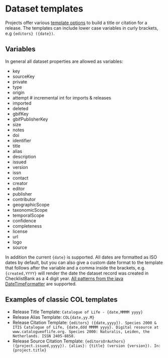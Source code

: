 # Dataset templates
Projects offer various [template options](https://www.checklistbank.org/catalogue/3/options) to build a title or citation for a release.
The templates can include lower case variables in curly brackets, e.g `{editors} ({date})`.

## Variables
In general all dataset properties are allowed as variables:

 - key
 - sourceKey
 - private
 - type
 - origin
 - attempt # incremental int for imports & releases
 - imported
 - deleted
 - gbifKey
 - gbifPublisherKey
 - size
 - notes
 - doi
 - identifier
 - title
 - alias
 - description
 - issued
 - version
 - issn
 - contact
 - creator
 - editor
 - publisher
 - contributor
 - geographicScope
 - taxonomicScope
 - temporalScope
 - confidence
 - completeness
 - license
 - url
 - logo
 - source

In addition the current `{date}` is supported.
All dates are formatted as ISO dates by default, but you can also give a custom date format to the template
that follows after the variable and a comma inside the brackets, e.g. `{created,YYYY}` will render the date the dataset record was created 
in ChecklistBank as a 4 digit year.
 [All patterns from the java DateTimeFormatter](https://docs.oracle.com/javase/8/docs/api/java/time/format/DateTimeFormatter.html#patterns) are supported.
 
## Examples of classic COL templates

 - Release Title Template: `Catalogue of Life - {date,MMMM yyyy}`
 - Release Alias Template: `COL{date,yy.M}`
 - Release Citation Template: `{editors} ({date,yyyy}). Species 2000 & ITIS Catalogue of Life, {date,ddd MMMM yyyy}. Digital resource at www.catalogueoflife.org. Species 2000: Naturalis, Leiden, the Netherlands. ISSN 2405-8858.`
 - Release Source Citation Template: `{editorsOrAuthors} ({project.issued,yyyy}). {alias}: {title} (version {version}). In: {project.title}`